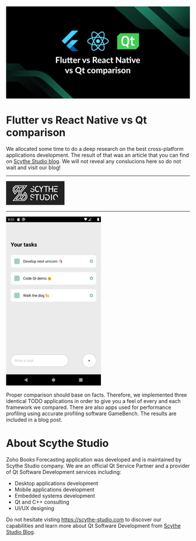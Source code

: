 ![Flutter vs React Native vs Qt comparison](./pictures/banner.png)
# Flutter vs React Native vs Qt comparison

We allocated some time to do a deep research on the best cross-platform applications development. The result of that was an article that you can find on [Scythe Studio blog](hhttps://scythe-studio.com/en/blog). We will not reveal any conslucions here so do not wait and visit our blog!

---

[![Scythe Studio](./pictures/scythestudio-logo.png)](https://scythe-studio.com)

---

![Qt TODO list](./pictures/qt-to-do-list-app.png)

Proper comparison should base on facts. Therefore, we implemented three identical TODO applications in order to give you a feel of every and each framework we compared.
There are also apps used for performance profiling using accurate profiling software GameBench. The results are included in a blog post.

# About Scythe Studio
Zoho Books Forecasting application was developed and is maintained by Scythe Studio company.
We are an official Qt Service Partner and a provider of Qt Software Development services including:
- Desktop applications development
- Mobile applications development
- Embedded systems development
- Qt and C++ consulting
- UI/UX designing

Do not hesitate visting https://scythe-studio.com to discover our capabilities and learn more about Qt Software Development from [Scythe Studio Blog](https://scythe-studio.com/en/blog).